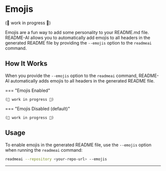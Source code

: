 # Emojis

(🚧 work in progress 🚧)

Emojis are a fun way to add some personality to your README.md file. README-AI allows you to automatically add emojis to all headers in the generated README file by providing the `--emojis` option to the `readmeai` command.

## How It Works

When you provide the `--emojis` option to the `readmeai` command, README-AI automatically adds emojis to all headers in the generated README file.

=== "Emojis Enabled"

    (🚧 work in progress 🚧)

=== "Emojis Disabled (default)"

    (🚧 work in progress 🚧)

## Usage

To enable emojis in the generated README file, use the `--emojis` option when running the `readmeai` command:

```sh
readmeai --repository <your-repo-url> --emojis
```

---

